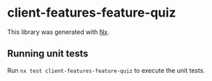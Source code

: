 # client-features-feature-quiz

This library was generated with [Nx](https://nx.dev).

## Running unit tests

Run `nx test client-features-feature-quiz` to execute the unit tests.

